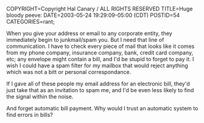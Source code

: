 COPYRIGHT=Copyright Hal Canary / ALL RIGHTS RESERVED
TITLE=Huge bloody peeve:
DATE=2003-05-24 19:29:09-05:00 (CDT)
POSTID=54
CATEGORIES=rant;

When you give your address or email to any corporate entity, they immediately begin to junkmail/spam you. But I need that line of communication. I have to check every piece of mail that looks like it comes from my phone company, insurance company, bank, credit card company, etc; any envelope might contain a bill, and I'd be stupid to forget to pay it. I wish I could have a spam filter for my mailbox that would reject anything which was not a bitt or personal correspondance.

If I gave all of these people my email address for an electronic bill, they'd just take that as an invitation to spam me, and I'd be even less likely to find the signal within the noise.

And forget automatic bill payment. Why would I trust an automatic system to find errors in bills?
